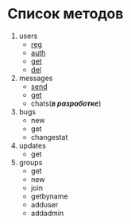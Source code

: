 # Список методов
1. users
    * [reg](users/reg.md "Перейти")
    * [auth](users/auth.md "Перейти")
    * [get](users/get.md "Перейти")
    * [del](users/del.md "Перейти")
2. messages
    * [send](messages/send.md "Перейти")
    * [get](messages/get.md "Перейти")
    * chats(*__в разработке__*)
3. bugs
    * new
    * get
    * changestat
4. updates
    * get
5. groups
    * get
    * new
    * join
    * getbyname
    * adduser
    * addadmin
    
    
    
